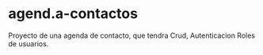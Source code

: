# agend.a-contactos
Proyecto de una agenda de contacto, que tendra Crud, Autenticacion Roles de usuarios. 
